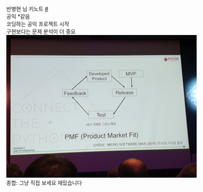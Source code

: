 반병현 님 키노트 [#](https://www.pycon.kr/program/talk-detail?id=152)
\
공익 *같음\
코딩하는 공익 프로젝트 시작\
구현보다는 문제 분석이 더 중요\
![PMF?](static/3.1.jpg)
\
종합: 그냥 직접 보세요 재밌습니다

